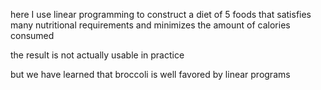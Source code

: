 here I use linear programming to construct a diet of 5 foods that satisfies many nutritional requirements and minimizes the amount of calories consumed


the result is not actually usable in practice


but we have learned that broccoli is well favored by linear programs
